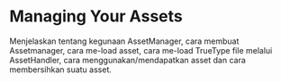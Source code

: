 # Managing Your Assets

Menjelaskan tentang kegunaan AssetManager, cara membuat Assetmanager, cara me-load asset, cara me-load TrueType file melalui AssetHandler, cara menggunakan/mendapatkan asset dan cara membersihkan suatu asset.
